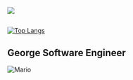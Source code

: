 ![](https://komarev.com/ghpvc/?username=GeorgeFiji&color=green)

##
[![Top Langs](https://github-readme-stats.vercel.app/api/top-langs/?username=GeorgeFiji)](https://github.com/GeorgeFiji/github-readme-stats)

## George Software Engineer
![Mario](https://github.com/user-attachments/assets/420e02e9-710d-4147-8b0b-c7eb86a7039a)




